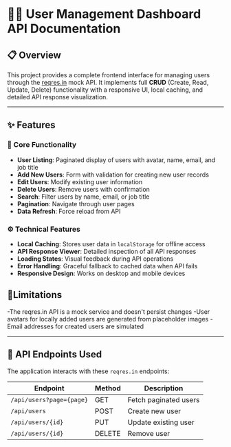 # 🧑‍💼 User Management Dashboard API Documentation

## 📋 Overview

This project provides a complete frontend interface for managing users through the [reqres.in](https://reqres.in/) mock API. It implements full **CRUD** (Create, Read, Update, Delete) functionality with a responsive UI, local caching, and detailed API response visualization.

---

## ✨ Features

### 🔧 Core Functionality

- **User Listing**: Paginated display of users with avatar, name, email, and job title  
- **Add New Users**: Form with validation for creating new user records  
- **Edit Users**: Modify existing user information  
- **Delete Users**: Remove users with confirmation  
- **Search**: Filter users by name, email, or job title  
- **Pagination**: Navigate through user pages  
- **Data Refresh**: Force reload from API  

### ⚙️ Technical Features

- **Local Caching**: Stores user data in `localStorage` for offline access  
- **API Response Viewer**: Detailed inspection of all API responses  
- **Loading States**: Visual feedback during API operations  
- **Error Handling**: Graceful fallback to cached data when API fails  
- **Responsive Design**: Works on desktop and mobile devices  

## 📡Limitations

-The reqres.in API is a mock service and doesn't persist changes
-User avatars for locally added users are generated from placeholder images
-Email addresses for created users are simulated

---

## 📡 API Endpoints Used

The application interacts with these `reqres.in` endpoints:


| Endpoint                  | Method | Description               |
|---------------------------|--------|---------------------------|
| `/api/users?page={page}` | GET    | Fetch paginated users     |
| `/api/users`             | POST   | Create new user           |
| `/api/users/{id}`        | PUT    | Update existing user      |
| `/api/users/{id}`        | DELETE | Remove user               |
